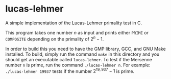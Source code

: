 # lucas-lehmer
A simple implementation of the Lucas-Lehmer primality test in C.

This program takes one number $n$ as input and prints either `PRIME` or `COMPOSITE` depending on the primality of $2^n - 1$.

In order to build this you need to have the GMP library, GCC, and GNU Make installed. To build, simply run the command `make` in this directory and you should get an executable called `lucas-lehmer`. To test if the Mersenne number `n` is prime, run the command `./lucas-lehmer n`. For example: `./lucas-lehmer 19937` tests if the number $2^{19,937}-1$ is prime.
